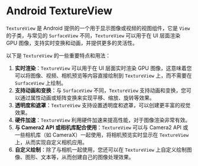 # Android TextureView

`TextureView` 是 Android 提供的一个用于显示图像或视频的视图组件，它是 `View` 的子类，与常见的 `SurfaceView` 不同，`TextureView` 可以用于在 UI 层面渲染 GPU 图像，支持实时变换和动画，并提供更多的灵活性。

以下是 `TextureView` 的一些重要特点和用法：

1. **实时渲染**：`TextureView` 可以用于在 UI 层面实时渲染 GPU 图像，这意味着您可以将图像、视频、相机预览等内容直接绘制到 `TextureView` 上，而不需要在 `SurfaceView` 上绘制。
2. **支持动画和变换**：与 `SurfaceView` 不同，`TextureView` 支持动画和变换，您可以通过属性动画或矩阵变换来实现平移、缩放、旋转等效果。
3. **透明度和遮罩**：`TextureView` 支持设置透明度和遮罩，可以创建更丰富的视觉效果。
4. **硬件加速**：`TextureView` 利用硬件加速来提高性能，对于图像渲染非常有效。
5. **与 Camera2 API 或相机库配合使用**：`TextureView` 可以与 Camera2 API 或一些相机库（如 CameraX）一起使用，将相机预览实时显示在 `TextureView` 上，从而实现自定义相机应用。
6. **自定义绘制**：除了与相机一起使用，您还可以在 `TextureView` 上自定义绘制图像、图形、文本等，从而创建自己的图像处理效果。

